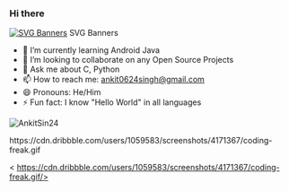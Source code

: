 ###  Hi there
[![SVG Banners](https://svg-banners.vercel.app/api?type=origin&text1=Dynamic%20SVG%20🤠&text2=💖%20Open%20Source&width=800&height=400)](https://github.com/Akshay090/svg-banners)
SVG Banners


- 🌱 I’m currently learning Android Java
- 👯 I’m looking to collaborate on any Open Source Projects
- 💬 Ask me about C, Python
- 📫 How to reach me: ankit0624singh@gmail.com
- 😄 Pronouns: He/Him
- ⚡ Fun fact: I know "Hello World" in all languages
<p align=“center”> <img src=https://github-readme-stats.vercel.app/api?username=AnkitSin24&show_icons=true alt=AnkitSin24 /> </p>
https://cdn.dribbble.com/users/1059583/screenshots/4171367/coding-freak.gif

< https://cdn.dribbble.com/users/1059583/screenshots/4171367/coding-freak.gif/>

